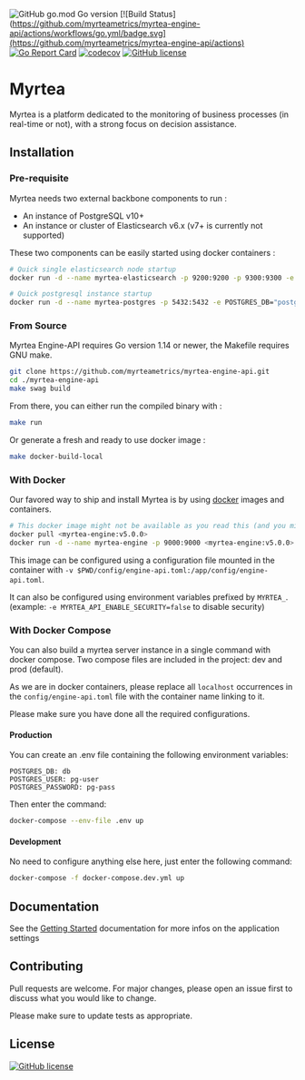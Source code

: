 ![GitHub go.mod Go version](https://img.shields.io/github/go-mod/go-version/myrteametrics/myrtea-engine-api)
[![Build Status](https://github.com/myrteametrics/myrtea-engine-api/actions/workflows/go.yml/badge.svg](https://github.com/myrteametrics/myrtea-engine-api/actions)
[![Go Report Card](https://goreportcard.com/badge/github.com/myrteametrics/myrtea-engine-api)](https://goreportcard.com/report/github.com/myrteametrics/myrtea-engine-api)
[![codecov](https://codecov.io/gh/myrteametrics/myrtea-engine-api/branch/master/graph/badge.svg)](https://codecov.io/gh/myrteametrics/myrtea-engine-api)
[![GitHub license](https://img.shields.io/github/license/myrteametrics/myrtea-engine-api)](https://github.com/myrteametrics/myrtea-engine-api/blob/master/LICENSE)


# Myrtea

Myrtea is a platform dedicated to the monitoring of business processes (in real-time or not), with a strong focus on decision assistance.

## Installation

### Pre-requisite

Myrtea needs two external backbone components to run :

* An instance of PostgreSQL v10+
* An instance or cluster of Elasticsearch v6.x (v7+ is currently not supported)

These two components can be easily started using docker containers :

```sh
# Quick single elasticsearch node startup
docker run -d --name myrtea-elasticsearch -p 9200:9200 -p 9300:9300 -e "discovery.type=single-node" docker.elastic.co/elasticsearch/elasticsearch:6.7.0

# Quick postgresql instance startup
docker run -d --name myrtea-postgres -p 5432:5432 -e POSTGRES_DB="postgres" -e POSTGRES_USER="postgres" -e POSTGRES_PASSWORD="postgres" -v "$PWD/resources/model.sql:/docker-entrypoint-initdb.d/1-init.sql" postgres:11.0-alpine
```

### From Source

Myrtea Engine-API requires Go version 1.14 or newer, the Makefile requires GNU make.

```sh
git clone https://github.com/myrteametrics/myrtea-engine-api.git
cd ./myrtea-engine-api
make swag build
```

From there, you can either run the compiled binary with :

```sh
make run
```

Or generate a fresh and ready to use docker image :

```sh
make docker-build-local
```

### With Docker

Our favored way to ship and install Myrtea is by using [docker](https://www.docker.com/) images and containers.

```sh
# This docker image might not be available as you read this (and you might need to build it yourself following the "From Source" section)
docker pull <myrtea-engine:v5.0.0>
docker run -d --name myrtea-engine -p 9000:9000 <myrtea-engine:v5.0.0>
```

This image can be configured using a configuration file mounted in the container with `-v $PWD/config/engine-api.toml:/app/config/engine-api.toml`.

It can also be configured using environment variables prefixed by `MYRTEA_`. (example: `-e MYRTEA_API_ENABLE_SECURITY=false` to disable security)

### With Docker Compose

You can also build a myrtea server instance in a single command with docker compose. 
Two compose files are included in the project: dev and prod (default).

As we are in docker containers, please replace all `localhost` occurrences 
in the `config/engine-api.toml` file with the container name linking to it.

Please make sure you have done all the required configurations.

#### Production

You can create an .env file containing the following environment variables:
```
POSTGRES_DB: db
POSTGRES_USER: pg-user
POSTGRES_PASSWORD: pg-pass
```

Then enter the command:

```sh
docker-compose --env-file .env up
```

#### Development

No need to configure anything else here, just enter the following command:

```sh
docker-compose -f docker-compose.dev.yml up
```

## Documentation

See the [Getting Started](https://myrteametrics.github.io/myrtea-docs/getting-started/first-application/) documentation for more infos on the application settings

## Contributing

Pull requests are welcome. For major changes, please open an issue first to discuss what you would like to change.

Please make sure to update tests as appropriate.

## License

[![GitHub license](https://img.shields.io/github/license/myrteametrics/myrtea-engine-api)](https://github.com/myrteametrics/myrtea-engine-api/blob/master/LICENSE)
